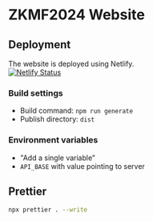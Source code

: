 # ZKMF2024 Website

## Deployment

The website is deployed using Netlify.  
[![Netlify Status](https://api.netlify.com/api/v1/badges/b4a684e7-280b-452d-9236-0e15caae99b3/deploy-status)](https://app.netlify.com/sites/zkmf2024-test/deploys)

### Build settings

* Build command: `npm run generate`
* Publish directory: `dist`

### Environment variables

* "Add a single variable"
* `API_BASE` with value pointing to server

## Prettier

```bash
npx prettier . --write
```
